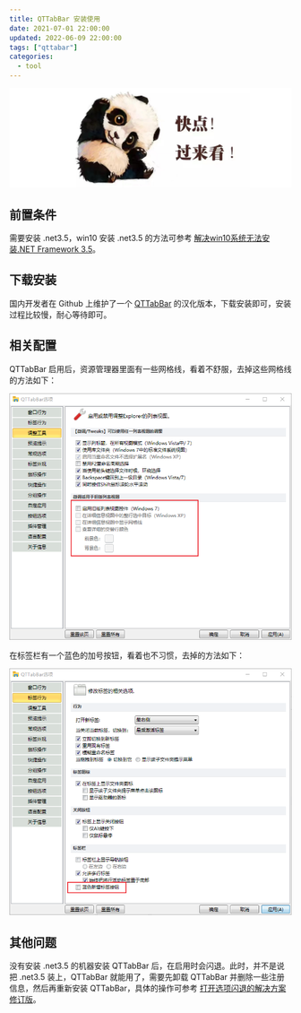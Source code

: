 ```yaml
---
title: QTTabBar 安装使用
date: 2021-07-01 22:00:00
updated: 2022-06-09 22:00:00
tags: ["qttabar"]
categories:
  - tool
---
```


![](https://raw.githubusercontent.com/zhoulii/figure-bed/main/fig/panda-banner-1.png)

<!-- more -->

## 前置条件

需要安装 .net3.5，win10 安装 .net3.5 的方法可参考 [解决win10系统无法安装.NET Framework 3.5](https://jingyan.baidu.com/article/455a9950dbe21de167277823.html)。

## 下载安装

国内开发者在 Github 上维护了一个 [QTTabBar](https://github.com/indiff/qttabbar) 的汉化版本，下载安装即可，安装过程比较慢，耐心等待即可。

## 相关配置

QTTabBar 启用后，资源管理器里面有一些网格线，看着不舒服，去掉这些网格线的方法如下：

![](https://raw.githubusercontent.com/zhoulii/figure-bed/main/fig/remove_grid_lines_caused_by_qttabbar.png)

在标签栏有一个蓝色的加号按钮，看着也不习惯，去掉的方法如下：

![](https://raw.githubusercontent.com/zhoulii/figure-bed/main/fig/remove_blue_button_on_tab_bar.png)

## 其他问题

没有安装 .net3.5 的机器安装 QTTabBar 后，在启用时会闪退。此时，并不是说把 .net3.5 装上，QTTabBar 就能用了，需要先卸载 QTTabBar 并删除一些注册信息，然后再重新安装 QTTabBar，具体的操作可参考 [打开选项闪退的解决方案修订版](https://gitee.com/qwop/qttabbar/attach_files/581136/download)。

